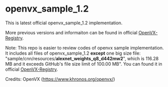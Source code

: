 # openvx\_sample\_1.2

This is latest official openvx\_sample\_1.2 implementation.  

More previous versions and informaiton can be found in official [OpenVX-Registry](https://github.com/KhronosGroup/OpenVX-Registry). 


Note: This repo is easier to review codes of openvx sample implementation. It includes all files of openvx\_sample\_1.2 **except** one big size file: "sample/cnn/resources/**alexnet\_weights\_q8\_d442mw2**", which is 116.28 MB and it exceeds GitHub's file size limit of 100.00 MB". You can found it in official [OpenVX-Registry](https://github.com/KhronosGroup/OpenVX-Registry).




Credits: OpenVX (https://www.khronos.org/openvx/)

